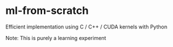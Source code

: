 # ml-from-scratch
Efficient implementation using C / C++ / CUDA kernels with Python

Note: This is purely a learning experiment
